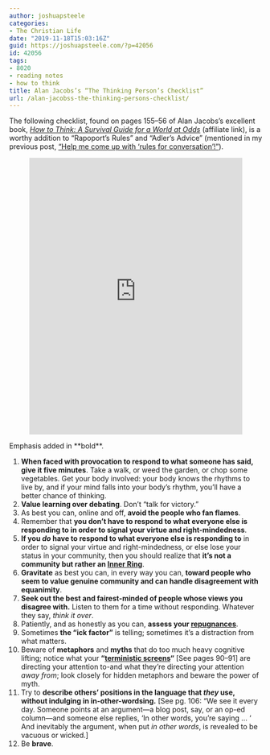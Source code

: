 ```yaml
---
author: joshuapsteele
categories:
- The Christian Life
date: "2019-11-18T15:03:16Z"
guid: https://joshuapsteele.com/?p=42056
id: 42056
tags:
- 8020
- reading notes
- how to think
title: Alan Jacobs’s “The Thinking Person’s Checklist”
url: /alan-jacobss-the-thinking-persons-checklist/
---
```


The following checklist, found on pages 155–56 of Alan Jacobs’s excellent book, [*How to Think: A Survival Guide for a World at Odds*](https://amzn.to/33TtBRv) (affiliate link), is a worthy addition to “Rapoport’s Rules” and “Adler’s Advice” (mentioned in my previous post, [“Help me come up with ‘rules for conversation’!”](https://joshuapsteele.com/help-me-come-up-with-rules-for-conversation/)).

<figure class="wp-block-embed-amazon-kindle wp-block-embed is-type-rich is-provider-amazon"><div class="wp-block-embed__wrapper"><iframe allowfullscreen="" frameborder="0" height="550" loading="lazy" src="https://read.amazon.com/kp/card?preview=inline&linkCode=ll1&ref_=k4w_oembed_Eii2WAqN2ej4WE&asin=0451499603&tag=joshuapsteele-20" style="max-width:100%" title="How to Think: A Survival Guide for a World at Odds" type="text/html" width="750"></iframe></div></figure>Emphasis added in **bold**.

1. **When faced with provocation to respond to what someone has said, give it five minutes**. Take a walk, or weed the garden, or chop some vegetables. Get your body involved: your body knows the rhythms to live by, and if your mind falls into your body’s rhythm, you’ll have a better chance of thinking.
2. **Value learning over debating**. Don’t “talk for victory.”
3. As best you can, online and off, **avoid the people who fan flames**.
4. Remember that **you don’t have to respond to what everyone else is responding to in order to signal your virtue and right-mindedness**.
5. **If you *do* have to respond to what everyone else is responding to** in order to signal your virtue and right-mindedness, or else lose your status in your community, then you should realize that **it’s not a community but rather an [Inner Ring](https://www.lewissociety.org/innerring/)**.
6. **Gravitate** as best you can, in every way you can, **toward people who seem to value genuine community and can handle disagreement with equanimity**.
7. **Seek out the best and fairest-minded of people whose views you disagree with.** Listen to them for a time without responding. Whatever they say, *think it over*.
8. Patiently, and as honestly as you can, **assess your [repugnances](https://www.merriam-webster.com/dictionary/repugnance)**.
9. Sometimes **the “ick factor”** is telling; sometimes it’s a distraction from what matters.
10. Beware of **metaphors** and **myths** that do too much heavy cognitive lifting; notice what your **“[terministic screens](https://en.wikipedia.org/wiki/Terministic_screen)“** \[See pages 90–91\] are directing your attention to-and what they’re directing your attention *away from*; look closely for hidden metaphors and beware the power of myth.
11. Try to **describe others’ positions in the language that *they* use, without indulging in in-other-wordsing.** \[See pg. 106: “We see it every day. Someone points at an argument—a blog post, say, or an op-ed column—and someone else replies, ‘In other words, you’re saying … ‘ And inevitably the argument, when put *in other words*, is revealed to be vacuous or wicked.\]
12. Be **brave**.
